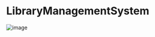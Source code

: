 # LibraryManagementSystem


![image](https://user-images.githubusercontent.com/55938000/166089887-0f1767f2-70b9-4d4e-bedd-aca04b40aba2.png)

